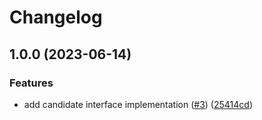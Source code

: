 # Changelog

## 1.0.0 (2023-06-14)


### Features

* add candidate interface implementation ([#3](https://github.com/graasp/graasp-app-cv-tools/issues/3)) ([25414cd](https://github.com/graasp/graasp-app-cv-tools/commit/25414cd4225535674923ea154bfcf1dbce725f58))

